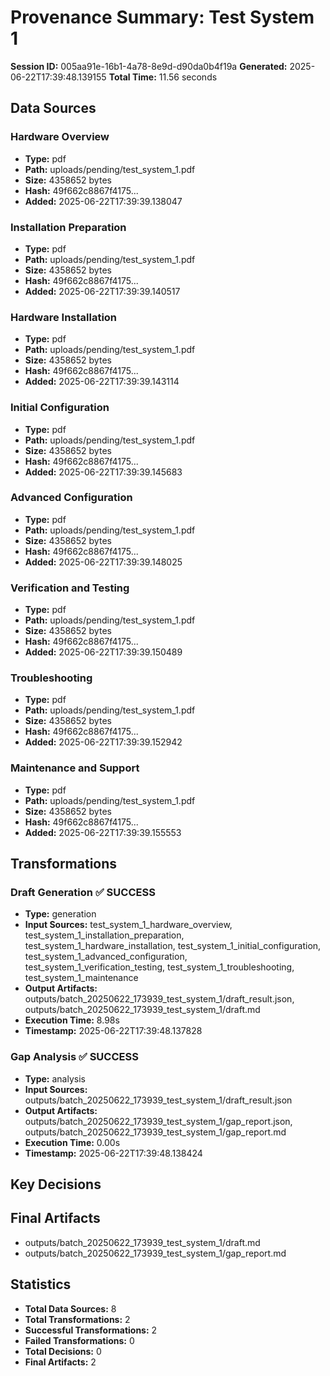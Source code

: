 # Provenance Summary: Test System 1

**Session ID:** 005aa91e-16b1-4a78-8e9d-d90da0b4f19a
**Generated:** 2025-06-22T17:39:48.139155
**Total Time:** 11.56 seconds

## Data Sources

### Hardware Overview
- **Type:** pdf
- **Path:** uploads/pending/test_system_1.pdf
- **Size:** 4358652 bytes
- **Hash:** 49f662c8867f4175...
- **Added:** 2025-06-22T17:39:39.138047

### Installation Preparation
- **Type:** pdf
- **Path:** uploads/pending/test_system_1.pdf
- **Size:** 4358652 bytes
- **Hash:** 49f662c8867f4175...
- **Added:** 2025-06-22T17:39:39.140517

### Hardware Installation
- **Type:** pdf
- **Path:** uploads/pending/test_system_1.pdf
- **Size:** 4358652 bytes
- **Hash:** 49f662c8867f4175...
- **Added:** 2025-06-22T17:39:39.143114

### Initial Configuration
- **Type:** pdf
- **Path:** uploads/pending/test_system_1.pdf
- **Size:** 4358652 bytes
- **Hash:** 49f662c8867f4175...
- **Added:** 2025-06-22T17:39:39.145683

### Advanced Configuration
- **Type:** pdf
- **Path:** uploads/pending/test_system_1.pdf
- **Size:** 4358652 bytes
- **Hash:** 49f662c8867f4175...
- **Added:** 2025-06-22T17:39:39.148025

### Verification and Testing
- **Type:** pdf
- **Path:** uploads/pending/test_system_1.pdf
- **Size:** 4358652 bytes
- **Hash:** 49f662c8867f4175...
- **Added:** 2025-06-22T17:39:39.150489

### Troubleshooting
- **Type:** pdf
- **Path:** uploads/pending/test_system_1.pdf
- **Size:** 4358652 bytes
- **Hash:** 49f662c8867f4175...
- **Added:** 2025-06-22T17:39:39.152942

### Maintenance and Support
- **Type:** pdf
- **Path:** uploads/pending/test_system_1.pdf
- **Size:** 4358652 bytes
- **Hash:** 49f662c8867f4175...
- **Added:** 2025-06-22T17:39:39.155553

## Transformations

### Draft Generation ✅ SUCCESS
- **Type:** generation
- **Input Sources:** test_system_1_hardware_overview, test_system_1_installation_preparation, test_system_1_hardware_installation, test_system_1_initial_configuration, test_system_1_advanced_configuration, test_system_1_verification_testing, test_system_1_troubleshooting, test_system_1_maintenance
- **Output Artifacts:** outputs/batch_20250622_173939_test_system_1/draft_result.json, outputs/batch_20250622_173939_test_system_1/draft.md
- **Execution Time:** 8.98s
- **Timestamp:** 2025-06-22T17:39:48.137828

### Gap Analysis ✅ SUCCESS
- **Type:** analysis
- **Input Sources:** outputs/batch_20250622_173939_test_system_1/draft_result.json
- **Output Artifacts:** outputs/batch_20250622_173939_test_system_1/gap_report.json, outputs/batch_20250622_173939_test_system_1/gap_report.md
- **Execution Time:** 0.00s
- **Timestamp:** 2025-06-22T17:39:48.138424

## Key Decisions

## Final Artifacts

- outputs/batch_20250622_173939_test_system_1/draft.md
- outputs/batch_20250622_173939_test_system_1/gap_report.md

## Statistics

- **Total Data Sources:** 8
- **Total Transformations:** 2
- **Successful Transformations:** 2
- **Failed Transformations:** 0
- **Total Decisions:** 0
- **Final Artifacts:** 2